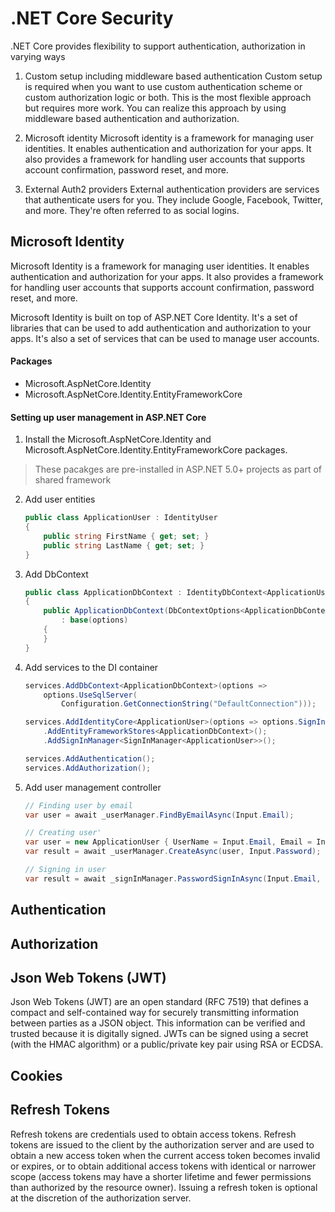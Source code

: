 # .NET Core Security

.NET Core provides flexibility to support authentication, authorization in varying ways
1. Custom setup including middleware based authentication
   Custom setup is required when you want to use custom authentication scheme or custom authorization logic or both. 
    This is the most flexible approach but requires more work.
    You can realize this approach by using middleware based authentication and authorization. 

2. Microsoft identity
    Microsoft identity is a framework for managing user identities. It enables authentication and authorization for your apps. It also provides a framework for handling user accounts that supports account confirmation, password reset, and more.


3. External Auth2 providers
    External authentication providers are services that authenticate users for you. They include Google, Facebook, Twitter, and more. They're often referred to as social logins.



## Microsoft Identity

Microsoft Identity is a framework for managing user identities. It enables authentication and authorization for your apps. It also provides a framework for handling user accounts that supports account confirmation, password reset, and more.

Microsoft Identity is built on top of ASP.NET Core Identity. It's a set of libraries that can be used to add authentication and authorization to your apps. It's also a set of services that can be used to manage user accounts.

#### Packages
- Microsoft.AspNetCore.Identity
- Microsoft.AspNetCore.Identity.EntityFrameworkCore

#### Setting up user management in ASP.NET Core

1. Install the Microsoft.AspNetCore.Identity and Microsoft.AspNetCore.Identity.EntityFrameworkCore packages. 

>These pacakges are pre-installed in ASP.NET 5.0+ projects as part of shared framework

2. Add user entities
    
    ```csharp
    public class ApplicationUser : IdentityUser
    {
        public string FirstName { get; set; }
        public string LastName { get; set; }
    }
    ```
3. Add DbContext

    ```csharp
    public class ApplicationDbContext : IdentityDbContext<ApplicationUser>
    {
        public ApplicationDbContext(DbContextOptions<ApplicationDbContext> options)
            : base(options)
        {
        }
    }
    ```

4. Add services to the DI container

    ```csharp
    services.AddDbContext<ApplicationDbContext>(options =>
        options.UseSqlServer(
            Configuration.GetConnectionString("DefaultConnection")));

    services.AddIdentityCore<ApplicationUser>(options => options.SignIn.RequireConfirmedAccount = true)
        .AddEntityFrameworkStores<ApplicationDbContext>();
        .AddSignInManager<SignInManager<ApplicationUser>>();

    services.AddAuthentication();
    services.AddAuthorization();
    ```

5. Add user management controller
    ```csharp
    // Finding user by email
    var user = await _userManager.FindByEmailAsync(Input.Email);

    // Creating user'
    var user = new ApplicationUser { UserName = Input.Email, Email = Input.Email };
    var result = await _userManager.CreateAsync(user, Input.Password);

    // Signing in user
    var result = await _signInManager.PasswordSignInAsync(Input.Email, Input.Password, Input.RememberMe, lockoutOnFailure: false);
     ```          



## Authentication


## Authorization


## Json Web Tokens (JWT)

Json Web Tokens (JWT) are an open standard (RFC 7519) that defines a compact and self-contained way for securely transmitting information between parties as a JSON object. This information can be verified and trusted because it is digitally signed. JWTs can be signed using a secret (with the HMAC algorithm) or a public/private key pair using RSA or ECDSA.

## Cookies



## Refresh Tokens

Refresh tokens are credentials used to obtain access tokens. Refresh tokens are issued to the client by the authorization server and are used to obtain a new access token when the current access token becomes invalid or expires, or to obtain additional access tokens with identical or narrower scope (access tokens may have a shorter lifetime and fewer permissions than authorized by the resource owner). Issuing a refresh token is optional at the discretion of the authorization server.
